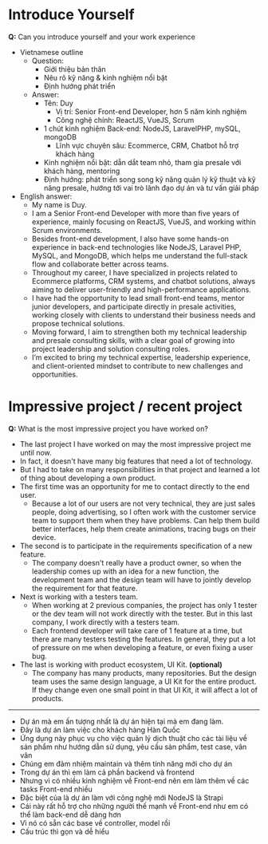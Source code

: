 # Introduce Yourself

**Q:** Can you introduce yourself and your work experience

- Vietnamese outline
    - Question:
        - Giới thiệu bản thân
        - Nêu rõ kỹ năng & kinh nghiệm nổi bật
        - Định hướng phát triển
    - Answer:
        - Tên: Duy
        	- Vị trí: Senior Front-end Developer, hơn 5 năm kinh nghiệm
        	- Công nghệ chính: ReactJS, VueJS, Scrum
        - 1 chút kinh nghiệm Back-end: NodeJS, LaravelPHP, mySQL, mongoDB
        	- Lĩnh vực chuyên sâu: Ecommerce, CRM, Chatbot hỗ trợ khách hàng
        - Kinh nghiệm nổi bật: dẫn dắt team nhỏ, tham gia presale với khách hàng, mentoring
        - Định hướng: phát triển song song kỹ năng quản lý kỹ thuật và kỹ năng presale, hướng tới vai trò lãnh đạo dự án và tư vấn giải pháp
- English answer:
    - My name is Duy.
    - I am a Senior Front-end Developer with more than five years of experience, mainly focusing on ReactJS, VueJS, and working within Scrum environments.
    - Besides front-end development, I also have some hands-on experience in back-end technologies like NodeJS, Laravel PHP, MySQL, and MongoDB, which helps me understand the full-stack flow and collaborate better across teams.
    - Throughout my career, I have specialized in projects related to Ecommerce platforms, CRM systems, and chatbot solutions, always aiming to deliver user-friendly and high-performance applications.
    - I have had the opportunity to lead small front-end teams, mentor junior developers, and participate directly in presale activities, working closely with clients to understand their business needs and propose technical solutions.
    - Moving forward, I aim to strengthen both my technical leadership and presale consulting skills, with a clear goal of growing into project leadership and solution consulting roles.
    - I’m excited to bring my technical expertise, leadership experience, and client-oriented mindset to contribute to new challenges and opportunities.

# Impressive project / recent project

**Q:** What is the most impressive project you have worked on?

- The last project I have worked on may the most impressive project me until now.
- In fact, it doesn't have many big features that need a lot of technology.
- But I had to take on many responsibilities in that project and learned a lot of thing about developing a own product.
- The first time was an opportunity for me to contact directly to the end user.
    - Because a lot of our users are not very technical, they are just sales people, doing advertising, so I often work with the customer service team to support them when they have problems. Can help them build better interfaces, help them create animations, tracing bugs on their device.
- The second is to participate in the requirements specification of a new feature.
    - The company doesn't really have a product owner, so when the leadership comes up with an idea for a new function, the development team and the design team will have to jointly develop the requirement for that feature.
- Next is working with a testers team.
    - When working at 2 previous companies, the project has only 1 tester or the dev team will not work directly with the tester. But in this last company, I work directly with a testers team.
    - Each frontend developer will take care of 1 feature at a time, but there are many testers testing the features. In general, they put a lot of pressure on me when developing a feature, or even fixing a user bug.
- The last is working with product ecosystem, UI Kit.  **(optional)**
    - The company has many products, many repositories. But the design team uses the same design language, a UI Kit for the entire product. If they change even one small point in that UI Kit, it will affect a lot of products.

------------

- Dự án mà em ấn tượng nhất là dự án hiện tại mà em đang làm.
- Đây là dự án làm việc cho khách hàng Hàn Quốc
- Ứng dụng này phục vụ cho việc quản lý dịch thuật cho các tài liệu về sản phẩm như hướng dẫn sử dụng, yêu cầu sản phẩm, test case, vân vân
- Chúng em đảm nhiệm maintain và thêm tính năng mới cho dự án
- Trong dự án thì em làm cả phần backend và frontend
- Nhưng vì có nhiều kinh nghiệm về Front-end nên em làm thêm về các tasks Front-end nhiều
- Đặc biệt của là dự án làm với công nghệ mới NodeJS là Strapi
- Cái này rất hỗ trợ cho những người thế mạnh về Front-end như em có thể làm back-end dễ dàng hơn
- Vì nó có sẵn các base về controller, model rồi
- Cấu trúc thì gọn và dễ hiểu
